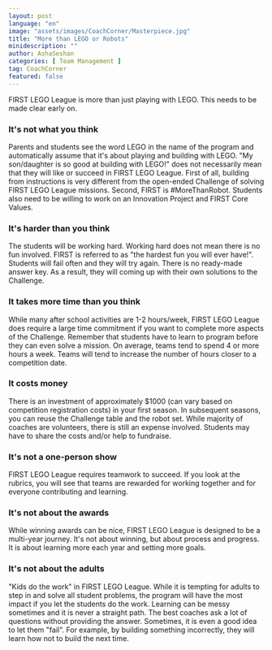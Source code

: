 ```yaml
---
layout: post
language: "en"
image: "assets/images/CoachCorner/Masterpiece.jpg"
title: "More than LEGO or Robots"
minidescription: ""
author: AshaSeshan
categories: [ Team Management ]
tag: CoachCorner
featured: false
---
```

FIRST LEGO League is more than just playing with LEGO. This needs to be made clear early on.

### It's not what you think

Parents and students see the word LEGO in the name of the program and automatically assume that it's about playing and building with LEGO. "My son/daughter is so good at building with LEGO!" does not necessarily mean that they will like or succeed in FIRST LEGO League. First of all, building from instructions is very different from the open-ended Challenge of solving FIRST LEGO League missions. Second, FIRST is #MoreThanRobot. Students also need to be willing to work on an Innovation Project and FIRST Core Values.

### It's harder than you think

The students will be working hard. Working hard does not mean there is no fun involved. FIRST is referred to as "the hardest fun you will ever have!". Students will fail often and they will try again. There is no ready-made answer key. As a result, they will coming up with their own solutions to the Challenge.

### It takes more time than you think

While many after school activities are 1-2 hours/week, FIRST LEGO League does require a large time commitment if you want to complete more aspects of the Challenge. Remember that students have to learn to program before they can even solve a mission. On average, teams tend to spend 4 or more hours a week. Teams will tend to increase the number of hours closer to a competition date.

### It costs money

There is an investment of approximately $1000 (can vary based on competition registration costs) in your first season. In subsequent seasons, you can reuse the Challenge table and the robot set. While majority of coaches are volunteers, there is still an expense involved. Students may have to share the costs and/or help to fundraise.

### It's not a one-person show

FIRST LEGO League requires teamwork to succeed. If you look at the rubrics, you will see that teams are rewarded for working together and for everyone contributing and learning.

### It's not about the awards

While winning awards can be nice, FIRST LEGO League is designed to be a multi-year journey. It's not about winning, but about process and progress. It is about learning more each year and setting more goals.

### It's not about the adults

"Kids do the work" in FIRST LEGO League. While it is tempting for adults to step in and solve all student problems, the program will have the most impact if you let the students do the work. Learning can be messy sometimes and it is never a straight path. The best coaches ask a lot of questions without providing the answer. Sometimes, it is even a good idea to let them "fail". For example, by building something incorrectly, they will learn how not to build the next time.
